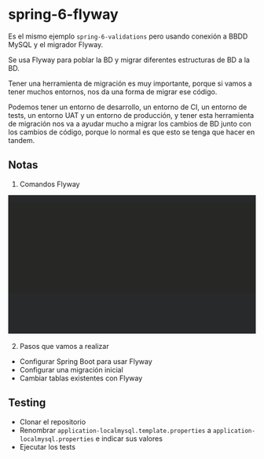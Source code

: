 # spring-6-flyway

Es el mismo ejemplo `spring-6-validations` pero usando conexión a BBDD MySQL y el migrador Flyway.

Se usa Flyway para poblar la BD y migrar diferentes estructuras de BD a la BD.

Tener una herramienta de migración es muy importante, porque si vamos a tener muchos entornos, nos da una forma de migrar ese código.

Podemos tener un entorno de desarrollo, un entorno de CI, un entorno de tests, un entorno UAT y un entorno de producción, y tener esta herramienta de migración nos va a ayudar mucho a migrar los cambios de BD junto con los cambios de código, porque lo normal es que esto se tenga que hacer en tandem.

## Notas

1. Comandos Flyway

![alt Flyway Commands](../images/05-Flyway-Commands.png)

2. Pasos que vamos a realizar

- Configurar Spring Boot para usar Flyway
- Configurar una migración inicial
- Cambiar tablas existentes con Flyway

## Testing

- Clonar el repositorio
- Renombrar `application-localmysql.template.properties` a `application-localmysql.properties` e indicar sus valores
- Ejecutar los tests
